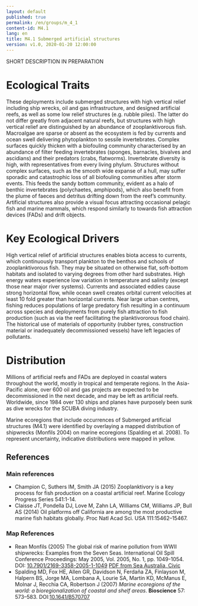 ```yaml
---
layout: default
published: true
permalink: /en/groups/m_4_1
content-id: M4.1
lang: en
title: M4.1 Submerged artificial structures
version: v1.0, 2020-01-20 12:00:00
---
```


SHORT DESCRIPTION IN PREPARATION

# Ecological Traits
 
These deployments include submerged structures with high vertical relief including ship wrecks, oil and gas infrastructure, and designed artificial reefs, as well as some low relief structures (e.g. rubble piles). The latter do not differ greatly from adjacent natural reefs, but structures with high vertical relief are distinguished by an abundance of zooplanktivorous fish. Macroalgae are sparse or absent as the ecosystem is fed by currents and ocean swell delivering phytoplankton to sessile invertebrates. Complex surfaces quickly thicken with a biofouling community characterised by an abundance of filter feeding invertebrates (sponges, barnacles, bivalves and ascidians) and their predators (crabs, flatworms). Invertebrate diversity is high, with representatives from every living phylum. Structures without complex surfaces, such as the smooth wide expanse of a hull, may suffer sporadic and catastrophic loss of all biofouling communities after storm events. This feeds the sandy bottom community, evident as a halo of benthic invertebrates (polychaetes, amphipods), which also benefit from the plume of faeces and detritus drifting down from the reef’s community.  Artificial structures also provide a visual focus attracting occasional pelagic fish and marine mammals, which respond similarly to towards fish attraction devices (FADs) and drift objects.
 
# Key Ecological Drivers
 
High vertical relief of artificial structures enables biota access to currents, which continuously transport plankton to the benthos and schools of zooplanktivorous fish. They may be situated on otherwise flat, soft-bottom habitats and isolated to varying degrees from other hard substrates. High energy waters experience low variation in temperature and salinity (except those near major river systems). Currents and associated eddies cause strong horizontal flow, while ocean swell creates orbital current velocities at least 10 fold greater than horizontal currents. Near large urban centres, fishing reduces populations of large predatory fish resulting in a continuum across species and deployments from purely fish attraction to fish production (such as via the reef facilitating the planktivororous food chain). The historical use of materials of opportunity (rubber tyres, construction material or inadequately decommissioned vessels) have left legacies of pollutants.
 
# Distribution
 
Millions of artificial reefs and FADs are deployed in coastal waters throughout the world, mostly in tropical and temperate regions. In the Asia-Pacific alone, over 600 oil and gas projects are expected to be decommissioned in the next decade, and may be left as artificial reefs.  Worldwide, since 1984 over 130 ships and planes have purposely been sunk as dive wrecks for the SCUBA diving industry.

Marine ecoregions that include occurrences of Submerged artificial structures (M4.1) were identified by overlaying a mapped distribution of shipwrecks (Monfils 2004) on marine ecoregions (Spalding et al. 2008). To represent uncertainty, indicative distributions were mapped in yellow.

## References

### Main references
* Champion C, Suthers IM, Smith JA (2015) Zooplanktivory is a key process for fish production on a coastal artificial reef. Marine Ecology Progress Series 541:1-14.
* Claisse JT, Pondella DJ, Love M, Zahn LA, Williams CM, Williams JP, Bull AS (2014) Oil platforms off California are among the most productive marine fish habitats globally. Proc Natl Acad Sci. USA 111:15462–15467.

### Map References
* Rean Monfils (2005) The global risk of marine pollution from WWII shipwrecks:  Examples from the Seven Seas. International Oil Spill Conference Proceedings: May 2005, Vol. 2005, No. 1, pp. 1049-1054.
DOI: [10.7901/2169-3358-2005-1-1049](https://doi.org/10.7901/2169-3358-2005-1-1049) [PDF from Sea Australia, Civic](http://www.seaaustralia.com/documents/The%20Global%20Risk%20of%20Marine%20Pollution%20from%20WWII%20Shipwrecks-final.pdf)
* Spalding MD, Fox HE, Allen GR, Davidson N, Ferdaña ZA, Finlayson M, Halpern BS, Jorge MA, Lombana A, Lourie SA, Martin KD, McManus E, Molnar J, Recchia CA, Robertson J (2007) *Marine ecoregions of the world: a bioregionalization of coastal and shelf areas*. **Bioscience** 57: 573–583. DOI:[10.1641/B570707](https://doi.org/10.1641/B570707)
 

